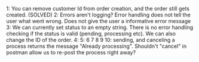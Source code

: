 1: You can remove customer Id from order creation, and the order still gets created. (SOLVED) 
2: Errors aren't logging? Error handling does not tell the user what went wrong. Does not give the user a informative error message 
3: We can currently set status to an empty string. There is no error handling checking if the status is valid (pending, processing etc). We can also change the ID of the order.
4: 
5: 
6
7
8
9
10: sending, and canceling a process returns the message "Already processing". Shouldn't "cancel" in postman allow us to re-post the process right away?
